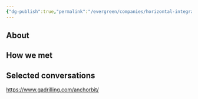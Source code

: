 ```yaml
---
{"dg-publish":true,"permalink":"/evergreen/companies/horizontal-integration-drilling/ga-drilling/","tags":["company"]}
---
```


## About


## How we met


## Selected conversations


https://www.gadrilling.com/anchorbit/


